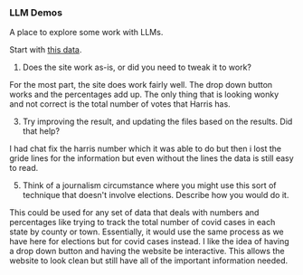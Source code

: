 ### LLM Demos

A place to explore some work with LLMs.

Start with [this data](https://raw.githubusercontent.com/dwillis/jour405/refs/heads/main/data/md_pres_county.csv).

1. Does the site work as-is, or did you need to tweak it to work?

  For the most part, the site does work fairly well. The drop down button works and the percentages add up. The only thing that is looking wonky and not correct is the total number of votes that Harris has. 

3. Try improving the result, and updating the files based on the results. Did that help?

I had chat fix the harris number which it was able to do but then i lost the gride lines for the information but even without the lines the data is still easy to read. 

5. Think of a journalism circumstance where you might use this sort of technique that doesn't involve elections. Describe how you would do it.

This could be used for any set of data that deals with numbers and percentages like trying to track the total number of covid cases in each state by county or town. Essentially, it would use the same process as we have here for elections but for covid cases instead. I like the idea of having a drop down button and having the website be interactive. This allows the website to look clean but still have all of the important information needed.

